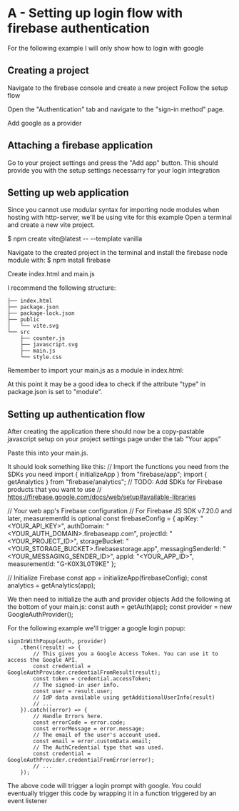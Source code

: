 # A - Setting up login flow with firebase authentication

For the following example I will only show how to login with google

## Creating a project
Navigate to the firebase console and create a new project
Follow the setup flow

Open the "Authentication" tab and navigate to the "sign-in method" page.

Add google as a provider


## Attaching a firebase application
Go to your project settings and press the "Add app" button.
This should provide you with the setup settings necessarry for your login integration


## Setting up web application
Since you cannot use modular syntax for importing node modules when hosting with http-server, we'll be using vite for this example
Open a terminal and create a new vite project.

$ npm create vite@latest <your-project-name> -- --template vanilla

Navigate to the created project in the terminal and install the firebase node module with:
$ npm install firebase

Create index.html and main.js

I recommend the following structure:

    ├── index.html
    ├── package.json
    ├── package-lock.json
    ├── public
    │   └── vite.svg
    └── src
        ├── counter.js
        ├── javascript.svg
        ├── main.js
        └── style.css

Remember to import your main.js as a module in index.html:
    <script type="module" src="src/main.js"></script>

At this point it may be a good idea to check if the attribute "type" in package.json is set to "module".

## Setting up authentication flow
After creating the application there should now be a copy-pastable javascript setup on your project settings page under the tab "Your apps"

Paste this into your main.js.

It should look something like this:
  // Import the functions you need from the SDKs you need
  import { initializeApp } from "firebase/app";
  import { getAnalytics } from "firebase/analytics";
  // TODO: Add SDKs for Firebase products that you want to use
  // https://firebase.google.com/docs/web/setup#available-libraries
  
  // Your web app's Firebase configuration
  // For Firebase JS SDK v7.20.0 and later, measurementId is optional
  const firebaseConfig = {
    apiKey: "<YOUR_API_KEY>",
    authDomain: "<YOUR_AUTH_DOMAIN>.firebaseapp.com",
    projectId: "<YOUR_PROJECT_ID>",
    storageBucket: "<YOUR_STORAGE_BUCKET>.firebasestorage.app",
    messagingSenderId: "<YOUR_MESSAGING_SENDER_ID>",
    appId: "<YOUR_APP_ID>",
    measurementId: "G-K0X3L0T9KE"
  };
  
  // Initialize Firebase
  const app = initializeApp(firebaseConfig);
  const analytics = getAnalytics(app);



We then need to initialize the auth and provider objects
Add the following at the bottom of your main.js:
    const auth = getAuth(app);
    const provider = new GoogleAuthProvider();

For the following example we'll trigger a google login popup:

    signInWithPopup(auth, provider)
        .then((result) => {
            // This gives you a Google Access Token. You can use it to access the Google API.
            const credential = GoogleAuthProvider.credentialFromResult(result);
            const token = credential.accessToken;
            // The signed-in user info.
            const user = result.user;
            // IdP data available using getAdditionalUserInfo(result)
            // ...
        }).catch((error) => {
            // Handle Errors here.
            const errorCode = error.code;
            const errorMessage = error.message;
            // The email of the user's account used.
            const email = error.customData.email;
            // The AuthCredential type that was used.
            const credential = GoogleAuthProvider.credentialFromError(error);
            // ...
        });

The above code will trigger a login prompt with google. You could eventually trigger this code by wrapping it in a function triggered by an event listener